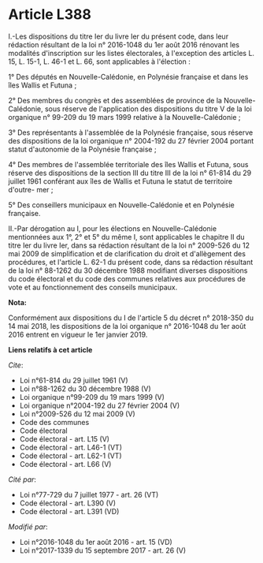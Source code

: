 # Article L388

I.-Les dispositions du titre Ier du livre Ier du présent code, dans leur rédaction résultant de la loi n° 2016-1048 du 1er
août 2016 rénovant les modalités d'inscription sur les listes électorales, à l'exception des articles L. 15, L. 15-1, L. 46-1
et L. 66, sont applicables à l'élection : 

1° Des députés en Nouvelle-Calédonie, en Polynésie française et dans les îles Wallis et Futuna ; 

2° Des membres du congrès et des assemblées de province de la Nouvelle-Calédonie, sous réserve de l'application des
dispositions du titre V de la loi organique n° 99-209 du 19 mars 1999 relative à la Nouvelle-Calédonie ; 

3° Des représentants à l'assemblée de la Polynésie française, sous réserve des dispositions de la loi organique n° 2004-192
du 27 février 2004 portant statut d'autonomie de la Polynésie française ; 

4° Des membres de l'assemblée territoriale des îles Wallis et Futuna, sous réserve des dispositions de la section III du
titre III de la loi n° 61-814 du 29 juillet 1961 conférant aux îles de Wallis et Futuna le statut de territoire d'outre-
mer ; 

5° Des conseillers municipaux en Nouvelle-Calédonie et en Polynésie française. 

II.-Par dérogation au I, pour les élections en Nouvelle-Calédonie mentionnées aux 1°, 2° et 5° du même I, sont applicables le
chapitre II du titre Ier du livre Ier, dans sa rédaction résultant de la loi n° 2009-526 du 12 mai 2009 de simplification et
de clarification du droit et d'allègement des procédures, et l'article L. 62-1 du présent code, dans sa rédaction résultant
de la loi n° 88-1262 du 30 décembre 1988 modifiant diverses dispositions du code électoral et du code des communes relatives
aux procédures de vote et au fonctionnement des conseils municipaux.

**Nota:**

Conformément aux dispositions du I de l'article 5 du décret n° 2018-350 du 14 mai 2018, les dispositions de la loi organique
n° 2016-1048 du 1er août 2016 entrent en vigueur le 1er janvier 2019.

**Liens relatifs à cet article**

_Cite_:

  - Loi n°61-814 du 29 juillet 1961 (V)
  - Loi n°88-1262 du 30 décembre 1988 (V)
  - Loi organique n°99-209 du 19 mars 1999 (V)
  - Loi organique n°2004-192 du 27 février 2004 (V)
  - Loi n°2009-526 du 12 mai 2009 (V)
  - Code des communes
  - Code électoral
  - Code électoral - art. L15 (V)
  - Code électoral - art. L46-1 (VT)
  - Code électoral - art. L62-1 (VT)
  - Code électoral - art. L66 (V)

_Cité par_:

  - Loi n°77-729 du 7 juillet 1977 - art. 26 (VT)
  - Code électoral - art. L390 (V)
  - Code électoral - art. L391 (VD)

_Modifié par_:

  - Loi n°2016-1048 du 1er août 2016 - art. 15 (VD)
  - Loi n°2017-1339 du 15 septembre 2017 - art. 26 (V)
